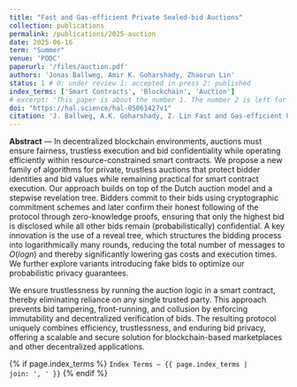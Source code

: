 ```yaml
---
title: "Fast and Gas-efficient Private Sealed-bid Auctions"
collection: publications
permalink: /publications/2025-auction
date: 2025-06-16
term: "Summer"
venue: 'PODC'
paperurl: '/files/auction.pdf'
authors: 'Jonas Ballweg, Amir K. Goharshady, Zhaorun Lin'
status: 1 # 0: under review 1: accepted in press 2: published
index_terms: ['Smart Contracts', 'Blockchain', 'Auction']
# excerpt: 'This paper is about the number 1. The number 2 is left for future work.'
doi: "https://hal.science/hal-05061427v1"
citation: 'J. Ballweg, A.K. Goharshady, Z. Lin Fast and Gas-efficient Private Sealed-bid Auctions In 44th ACM Symposium on Principles of Distributed Computing (PODC), 2025.'
---
```

**Abstract** — In decentralized blockchain environments, auctions must ensure fairness, trustless execution and bid confidentiality while operating efficiently within resource-constrained smart contracts. We propose a new family of algorithms for private, trustless auctions that protect bidder identities and bid values while remaining practical for smart contract execution. Our approach builds on top of the Dutch auction model and a stepwise revelation tree. Bidders commit to their bids using cryptographic commitment schemes and later confirm their honest following of the protocol through zero-knowledge proofs, ensuring that only the highest bid is disclosed while all other bids remain (probabilistically) confidential. A key innovation is the use of a reveal tree, which structures the bidding process into logarithmically many rounds, reducing the total number of messages to $O(logn)$ and thereby significantly lowering gas costs and execution times. We further explore variants introducing fake bids to optimize our probabilistic privacy guarantees.

We ensure trustlessness by running the auction logic in a smart contract, thereby eliminating reliance on any single trusted party. This approach prevents bid tampering, front-running, and collusion by enforcing immutability and decentralized verification of bids. The resulting protocol uniquely combines efficiency, trustlessness, and enduring bid privacy, offering a scalable and secure solution for blockchain-based marketplaces and other decentralized applications.

{% if page.index_terms %}
  <code>Index Terms — {{ page.index_terms | join: ', ' }}</code>
{% endif %}